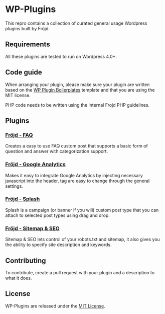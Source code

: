 # WP-Plugins
This repro contains a collection of curated general usage Wordpress plugins built by Fröjd.

## Requirements
All these plugins are tested to run on Wordpress 4.0+.

## Code guide
When arranging your plugin, please make sure your plugin are written based on the [WP Plugin Boilerplates](https://github.com/Frojd/WP-Plugin-Boilerplates) template and that you are using the MIT license.

PHP code needs to be written using the internal Frojd PHP guidelines.

## Plugins

### [Fröjd - FAQ](https://github.com/Frojd/WP-Plugins/tree/develop/frojd-faq)
Creates a easy to use FAQ custom post that supports a basic form of question and answer with categorization support.

### [Fröjd - Google Analytics](https://github.com/Frojd/WP-Plugins/tree/develop/frojd-google-analytics)
Makes it easy to integrate Google Analytics by injecting necessary javascript into the header, tag are easy to change through the general settings.

### [Fröjd - Splash](https://github.com/Frojd/WP-Plugins/tree/develop/frojd-splash)
Splash is a campaign (or banner if you will) custom post type that you can attach to selected post types using drag and drop.

### [Fröjd - Sitemap & SEO](https://github.com/Frojd/WP-Plugins/tree/develop/frojd-sitemap-seo)
Sitemap & SEO lets control of your robots.txt and sitemap, it also gives you the ability to specify site description and keywords.

## Contributing
To contribute, create a pull request with your plugin and a description to what it does.

## License

WP-Plugins are released under the [MIT License](http://www.opensource.org/licenses/MIT).